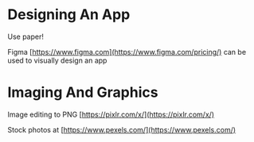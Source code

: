 # Designing An App

Use paper!

Figma [https://www.figma.com](https://www.figma.com/pricing/)  can be used to visually design an app

# Imaging And Graphics

Image editing to PNG [https://pixlr.com/x/](https://pixlr.com/x/)

Stock photos at [https://www.pexels.com/](https://www.pexels.com/) 





